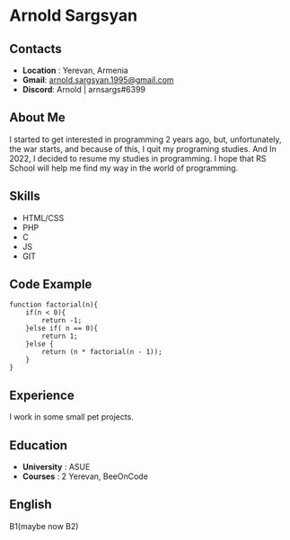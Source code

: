 # **Arnold Sargsyan**

## **Contacts**
* **Location** : Yerevan, Armenia
* **Gmail**: arnold.sargsyan.1995@gmail.com
* **Discord**:  Arnold | arnsargs#6399

## **About Me**
I started to get interested in programming 2 years ago, but, unfortunately, the war starts, and because of this, I quit my programing studies. 
And In 2022, I decided to resume my studies in programming. I hope that RS School will help me find my way in the world of programming.

## **Skills**
* HTML/CSS
* PHP
* C
* JS
* GIT

## **Code Example**
```
function factorial(n){
    if(n < 0){
        return -1;
    }else if( n == 0){
        return 1;
    }else {
        return (n * factorial(n - 1));
    }
}
```

## **Experience**
I work in some small pet projects.

## **Education**
* **University** : ASUE
* **Courses** : 2 Yerevan, BeeOnCode 

## **English**
B1(maybe now B2)
